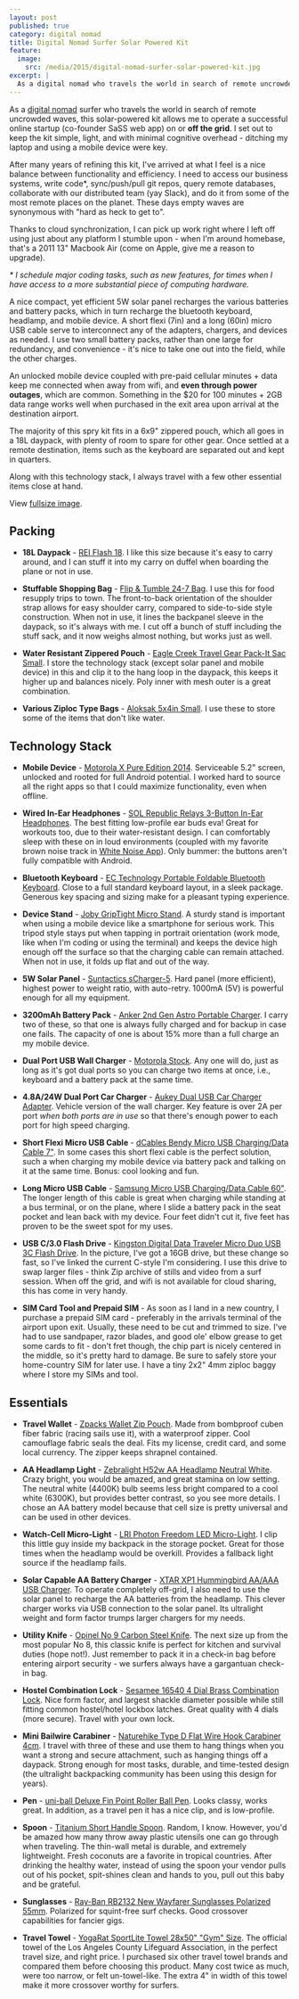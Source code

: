 ```yaml
---
layout: post
published: true
category: digital nomad
title: Digital Nomad Surfer Solar Powered Kit
feature:
  image:
    src: /media/2015/digital-nomad-surfer-solar-powered-kit.jpg
excerpt: |
  As a digital nomad who travels the world in search of remote uncrowded surf, this solar-powered kit allows me to operate a successful online startupon and off the grid. I set out to keep the kit simple, light, and with minimal cognitive overhead - ditching my laptop and using a mobile device were key.
---
```


As a [digital nomad](https://instagram.com/explore/tags/digitalnomad/) surfer who travels the world in search of remote uncrowded waves, this solar-powered kit allows me to operate a successful online startup (co-founder SaSS web app) on or __off the grid__. I set out to keep the kit simple, light, and with minimal cognitive overhead - ditching my laptop and using a mobile device were key.

After many years of refining this kit, I've arrived at what I feel is a nice balance between functionality and efficiency. I need to access our business systems, write code*, sync/push/pull git repos, query remote databases, collaborate with our distributed team (yay Slack), and do it from some of the most remote places on the planet. These days empty waves are synonymous with "hard as heck to get to".

Thanks to cloud synchronization, I can pick up work right where I left off using just about any platform I stumble upon - when I'm around homebase, that's a 2011 13" Macbook Air (come on Apple, give me a reason to upgrade).

_* I schedule major coding tasks, such as new features, for times when I have access to a more substantial piece of computing hardware._

A nice compact, yet efficient 5W solar panel recharges the various batteries and battery packs, which in turn recharge the bluetooth keyboard, headlamp, and mobile device. A short flexi (7in) and a long (60in) micro USB cable serve to interconnect any of the adapters, chargers, and devices as needed. I use two small battery packs, rather than one large for redundancy, and convenience - it's nice to take one out into the field, while the other charges.

An unlocked mobile device coupled with pre-paid cellular minutes + data keep me connected when away from wifi, and __even through power outages__, which are common. Something in the $20 for 100 minutes + 2GB data range works well when purchased in the exit area upon arrival at the destination airport.

The majority of this spry kit fits in a 6x9" zippered pouch, which all goes in a 18L daypack, with plenty of room to spare for other gear. Once settled at a remote destination, items such as the keyboard are separated out and kept in quarters.

Along with this technology stack, I always travel with a few other essential items close at hand.

<i class="icon-picture"></i> View [fullsize image](/media/2015/digital-nomad-surfer-solar-powered-kit.jpg).

## Packing

- __18L Daypack__ - [REI Flash 18](http://www.avantlink.com/click.php?tt=pl&ti=115&pw=55523&mi=10248&pt=3&pri=549271). I like this size because it's easy to carry around, and I can stuff it into my carry on duffel when boarding the plane or not in use.

- __Stuffable Shopping Bag__ - [Flip & Tumble 24-7 Bag](http://www.amazon.com/gp/product/B0028K2SU0?tag=0191-20). I use this for food resupply trips to town. The front-to-back orientation of the shoulder strap allows for easy shoulder carry, compared to side-to-side style construction. When not in use, it lines the backpanel sleeve in the daypack, so it's always with me. I cut off a bunch of stuff including the stuff sack, and it now weighs almost nothing, but works just as well.

- __Water Resistant Zippered Pouch__ - [Eagle Creek Travel Gear Pack-It Sac Small](http://www.amazon.com/gp/product/B00F9S8VJA?tag=0191-20). I store the technology stack (except solar panel and mobile device) in this and clip it to the hang loop in the daypack, this keeps it higher up and balances nicely. Poly inner with mesh outer is a great combination.

- __Various Ziploc Type Bags__ - [Aloksak 5x4in Small](http://www.amazon.com/gp/product/B003Q33B8G?tag=0191-20). I use these to store some of the items that don't like water.

## Technology Stack

- __Mobile Device__ - [Motorola X Pure Edition 2014](http://www.amazon.com/gp/product/B00MWI4KKE?tag=0191-20). Serviceable 5.2" screen, unlocked and rooted for full Android potential. I worked hard to source all the right apps so that I could maximize functionality, even when offline.

- __Wired In-Ear Headphones__ - [SOL Republic Relays 3-Button In-Ear Headphones](http://www.amazon.com/gp/product/B00I04YKLI?tag=0191-20). The best fitting low-profile ear buds eva! Great for workouts too, due to their water-resistant design. I can comfortably sleep with these on in loud environments (coupled with my favorite brown noise track in [White Noise App](https://play.google.com/store/apps/details?id=com.tmsoft.whitenoise.full)). Only bummer: the buttons aren't fully compatible with Android.

- __Bluetooth Keyboard__ - [EC Technology Portable Foldable Bluetooth Keyboard](http://www.amazon.com/gp/product/B00QT8WQ86?tag=0191-20). Close to a full standard keyboard layout, in a sleek package. Generous key spacing and sizing make for a pleasant typing experience.

- __Device Stand__ - [Joby GripTight Micro Stand](http://www.amazon.com/gp/product/B009GHYM0M?tag=0191-20). A sturdy stand is important when using a mobile device like a smartphone for serious work. This tripod style stays put when tapping in portrait orientation (work mode, like when I'm coding or using the terminal) and keeps the device high enough off the surface so that the charging cable can remain attached. When not in use, it folds up flat and out of the way.

- __5W Solar Panel__ - [Suntactics sCharger-5](http://www.amazon.com/gp/product/B003ZFQUWO?tag=0191-20). Hard panel (more efficient), highest power to weight ratio, with auto-retry. 1000mA (5V) is powerful enough for all my equipment.

- __3200mAh Battery Pack__ - [Anker 2nd Gen Astro Portable Charger](http://www.amazon.com/gp/product/B005X1Y7I2?tag=0191-20). I carry two of these, so that one is always fully charged and for backup in case one fails. The capacity of one is about 15% more than a full charge an my mobile device.

- __Dual Port USB Wall Charger__ - [Motorola Stock](http://www.amazon.com/gp/product/B00CF8Q162?tag=0191-20). Any one will do, just as long as it's got dual ports so you can charge two items at once, i.e., keyboard and a battery pack at the same time.

- __4.8A/24W Dual Port Car Charger__ - [Aukey Dual USB Car Charger Adapter](http://www.amazon.com/gp/product/B00M6QODH2?tag=0191-20). Vehicle version of the wall charger. Key feature is over 2A per port _when both ports are in use_ so that there's enough power to each port for high speed charging.

- __Short Flexi Micro USB Cable__ - [dCables Bendy Micro USB Charging/Data Cable 7"](http://www.amazon.com/gp/product/B00K0NKVEC?tag=0191-20). In some cases this short flexi cable is the perfect solution, such a when charging my mobile device via battery pack and talking on it at the same time. Bonus: cool looking and fun.

- __Long Micro USB Cable__ - [Samsung Micro USB Charging/Data Cable 60"](http://www.amazon.com/gp/product/B00K1FKAEU?tag=0191-20). The longer length of this cable is great when charging while standing at a bus terminal, or on the plane, where I slide a battery pack in the seat pocket and lean back with my device. Four feet didn't cut it, five feet has proven to be the sweet spot for my uses.

- __USB C/3.0 Flash Drive__ - [Kingston Digital Data Traveler Micro Duo USB 3C Flash Drive](http://www.amazon.com/gp/product/B010HWCEHM?tag=0191-20). In the picture, I've got a 16GB drive, but these change so fast, so I've linked the current C-style I'm considering. I use this drive to swap larger files - think Zip archive of stills and video from a surf session. When off the grid, and wifi is not available for cloud sharing, this has come in very handy.

- __SIM Card Tool and Prepaid SIM__ - As soon as I land in a new country, I purchase a prepaid SIM card - preferably in the arrivals terminal of the airport upon exit. Usually, these need to be cut and trimmed to size. I've had to use sandpaper, razor blades, and good ole' elbow grease to get some cards to fit - don't fret though, the chip part is nicely centered in the middle, so it's pretty hard to damage. Be sure to safely store your home-country SIM for later use. I have a tiny 2x2" 4mm ziploc baggy where I store my SIMs and tool.

## Essentials

- __Travel Wallet__ - [Zpacks Wallet Zip Pouch](http://www.zpacks.com/accessories/zip_pouches.shtml). Made from bombproof cuben fiber fabric (racing sails use it), with a waterproof zipper. Cool camouflage fabric seals the deal. Fits my license, credit card, and some local currency. The zipper keeps shrapnel contained.

- __AA Headlamp Light__ - [Zebralight H52w AA Headlamp Neutral White](http://www.amazon.com/gp/product/B00F8UHMDK?tag=0191-20). Crazy bright, you would be amazed, and great stamina on low setting. The neutral white (4400K) bulb seems less bright compared to a cool white (6300K), but provides better contrast, so you see more details. I chose an AA battery model because that cell size is pretty universal and can be used in other devices.

- __Watch-Cell Micro-Light__ - [LRI Photon Freedom LED Micro-Light](http://www.amazon.com/gp/product/B0007D5TKQ?tag=0191-20). I clip this little guy inside my backpack in the storage pocket. Great for those times when the headlamp would be overkill. Provides a fallback light source if the headlamp fails.

- __Solar Capable AA Battery Charger__ - [XTAR XP1 Hummingbird AA/AAA USB Charger](http://www.amazon.com/gp/product/B00KVWDVT4?tag=0191-20). To operate completely off-grid, I also need to use the solar panel to recharge the AA batteries from the headlamp. This clever charger works via USB connection to the solar panel. Its ultralight weight and form factor trumps larger chargers for my needs.

- __Utility Knife__ - [Opinel No 9 Carbon Steel Knife](http://www.amazon.com/gp/product/B000UH2MFO?tag=0191-20). The next size up from the most popular No 8, this classic knife is perfect for kitchen and survival duties (hope not!). Just remember to pack it in a check-in bag before entering airport security - we surfers always have a gargantuan check-in bag.

- __Hostel Combination Lock__ - [Sesamee 16540 4 Dial Brass Combination Lock](http://www.amazon.com/gp/product/B00OTCRTZE?tag=0191-20). Nice form factor, and largest shackle diameter possible while still fitting common hostel/hotel lockbox latches. Great quality with 4 dials (more secure). Travel with your own lock.

- __Mini Bailwire Carabiner__ - [Naturehike Type D Flat Wire Hook Carabiner 4cm](http://www.amazon.com/gp/product/B00N5V8KGC?tag=0191-20). I travel with three of these and use them to hang things when you want a strong and secure attachment, such as hanging things off a daypack. Strong enough for most tasks, durable, and time-tested design (the ultralight backpacking community has been using this design for years).

- __Pen__ - [uni-ball Deluxe Fin Point Roller Ball Pen](http://www.amazon.com/gp/product/B00006IE8B?tag=0191-20). Looks classy, works great. In addition, as a travel pen it has a nice clip, and is low-profile.

- __Spoon__ - [Titanium Short Handle Spoon](http://www.amazon.com/gp/product/B00F4MD6MI?tag=0191-20). Random, I know. However, you'd be amazed how many throw away plastic utensils one can go through when traveling. The thin-wall metal is durable, and extremely lightweight. Fresh coconuts are a favorite in tropical countries. After drinking the healthy water, instead of using the spoon your vendor pulls out of his pocket, spit-shines clean and hands to you, pull out this baby and be grateful.

- __Sunglasses__ - [Ray-Ban RB2132 New Wayfarer Sunglasses Polarized 55mm](http://www.amazon.com/gp/product/B002BW6VY4?tag=0191-20). Polarized for squint-free surf checks. Good crossover capabilities for fancier gigs.

- __Travel Towel__ - [YogaRat SportLite Towel 28x50" "Gym" Size](http://www.amazon.com/gp/product/B00N27LWBO?tag=0191-20). The official towel of the Los Angeles County Lifeguard Association, in the perfect travel size, and right price. I purchased six other travel towel brands and compared them before choosing this product. Many cost twice as much, were too narrow, or felt un-towel-like. The extra 4" in width of this towel make it more crossover worthy for surfers.
